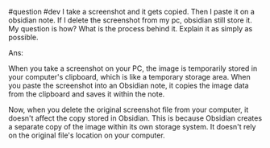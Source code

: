 #question #dev 
I take a screenshot and it gets copied. Then I paste it on a obsidian note. If I delete the screenshot from my pc, obsidian still store it. My question is how? What is the process behind it. Explain it as simply as possible.


Ans:

When you take a screenshot on your PC, the image is temporarily stored in your computer's clipboard, which is like a temporary storage area. When you paste the screenshot into an Obsidian note, it copies the image data from the clipboard and saves it within the note.

Now, when you delete the original screenshot file from your computer, it doesn't affect the copy stored in Obsidian. This is because Obsidian creates a separate copy of the image within its own storage system. It doesn't rely on the original file's location on your computer.